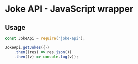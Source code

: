 # Joke API - JavaScript wrapper

## Usage

```javascript
const JokeApi = require("joke-api");

JokeApi.getJokes({})
    .then((res) => res.json())
    .then((v) => console.log(v));
```
